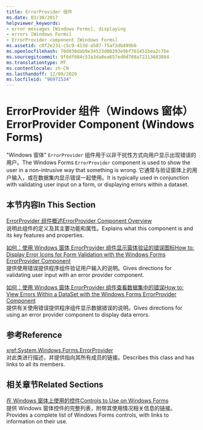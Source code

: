 ```yaml
---
title: ErrorProvider 组件
ms.date: 03/30/2017
helpviewer_keywords:
- error messages [Windows Forms], displaying
- errors [Windows Forms]
- ErrorProvider component [Windows Forms]
ms.assetid: c0f2e231-c5c9-413d-a507-75af2db499b6
ms.openlocfilehash: 70d830dab9e34523d08293e9bf761451bea2c7be
ms.sourcegitcommit: 9f6df084c53a3da0ea657ed0d708a72213683084
ms.translationtype: MT
ms.contentlocale: zh-CN
ms.lasthandoff: 12/09/2020
ms.locfileid: "96971534"
---
```

# <a name="errorprovider-component-windows-forms"></a><span data-ttu-id="1981e-102">ErrorProvider 组件（Windows 窗体）</span><span class="sxs-lookup"><span data-stu-id="1981e-102">ErrorProvider Component (Windows Forms)</span></span>
<span data-ttu-id="1981e-103">"Windows 窗体" `ErrorProvider` 组件用于以非干扰性方式向用户显示出现错误的用户。</span><span class="sxs-lookup"><span data-stu-id="1981e-103">The Windows Forms `ErrorProvider` component is used to show the user in a non-intrusive way that something is wrong.</span></span> <span data-ttu-id="1981e-104">它通常与验证窗体上的用户输入，或在数据集内显示错误一起使用。</span><span class="sxs-lookup"><span data-stu-id="1981e-104">It is typically used in conjunction with validating user input on a form, or displaying errors within a dataset.</span></span>  
  
## <a name="in-this-section"></a><span data-ttu-id="1981e-105">本节内容</span><span class="sxs-lookup"><span data-stu-id="1981e-105">In This Section</span></span>  
 [<span data-ttu-id="1981e-106">ErrorProvider 组件概述</span><span class="sxs-lookup"><span data-stu-id="1981e-106">ErrorProvider Component Overview</span></span>](errorprovider-component-overview-windows-forms.md)  
 <span data-ttu-id="1981e-107">说明此组件的定义及其主要功能和属性。</span><span class="sxs-lookup"><span data-stu-id="1981e-107">Explains what this component is and its key features and properties.</span></span>  
  
 [<span data-ttu-id="1981e-108">如何：使用 Windows 窗体 ErrorProvider 组件显示窗体验证的错误图标</span><span class="sxs-lookup"><span data-stu-id="1981e-108">How to: Display Error Icons for Form Validation with the Windows Forms ErrorProvider Component</span></span>](display-error-icons-for-form-validation-with-wf-errorprovider.md)  
 <span data-ttu-id="1981e-109">提供使用错误提供程序组件验证用户输入的说明。</span><span class="sxs-lookup"><span data-stu-id="1981e-109">Gives directions for validating user input with an error provider component.</span></span>  
  
 [<span data-ttu-id="1981e-110">如何：使用 Windows 窗体 ErrorProvider 组件查看数据集中的错误</span><span class="sxs-lookup"><span data-stu-id="1981e-110">How to: View Errors Within a DataSet with the Windows Forms ErrorProvider Component</span></span>](view-errors-within-a-dataset-with-wf-errorprovider-component.md)  
 <span data-ttu-id="1981e-111">提供有关使用错误提供程序组件显示数据错误的说明。</span><span class="sxs-lookup"><span data-stu-id="1981e-111">Gives directions for using an error provider component to display data errors.</span></span>  
  
## <a name="reference"></a><span data-ttu-id="1981e-112">参考</span><span class="sxs-lookup"><span data-stu-id="1981e-112">Reference</span></span>  
 <xref:System.Windows.Forms.ErrorProvider>  
 <span data-ttu-id="1981e-113">对此类进行描述，并提供指向其所有成员的链接。</span><span class="sxs-lookup"><span data-stu-id="1981e-113">Describes this class and has links to all its members.</span></span>  
  
## <a name="related-sections"></a><span data-ttu-id="1981e-114">相关章节</span><span class="sxs-lookup"><span data-stu-id="1981e-114">Related Sections</span></span>  
 [<span data-ttu-id="1981e-115">在 Windows 窗体上使用的控件</span><span class="sxs-lookup"><span data-stu-id="1981e-115">Controls to Use on Windows Forms</span></span>](controls-to-use-on-windows-forms.md)  
 <span data-ttu-id="1981e-116">提供 Windows 窗体控件的完整列表，附带其使用情况相关信息的链接。</span><span class="sxs-lookup"><span data-stu-id="1981e-116">Provides a complete list of Windows Forms controls, with links to information on their use.</span></span>
